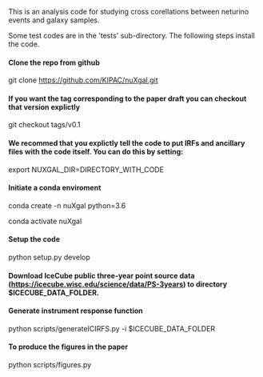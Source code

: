 


This is an analysis code for studying cross corellations between neturino events and galaxy samples.

Some test codes are in the 'tests' sub-directory.
The following steps install the code. 

#### Clone the repo from github
git clone https://github.com/KIPAC/nuXgal.git

#### If you want the tag corresponding to the paper draft you can checkout that version explictly
git checkout tags/v0.1

#### We recommed that you explictly tell the code to put IRFs and ancillary files with the code itself.  You can do this by setting:
export NUXGAL_DIR=DIRECTORY_WITH_CODE

#### Initiate a conda enviroment 
conda create -n nuXgal python=3.6 

conda activate nuXgal

#### Setup the code
python setup.py develop

#### Download IceCube public three-year point source data (https://icecube.wisc.edu/science/data/PS-3years) to directory $ICECUBE_DATA_FOLDER.

#### Generate instrument response function
python scripts/generateICIRFS.py -i $ICECUBE_DATA_FOLDER

#### To produce the figures in the paper
python scripts/figures.py 
